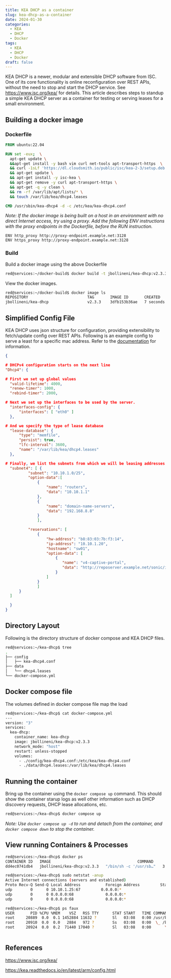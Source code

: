 ```yaml
---
title: KEA DHCP as a container
slug: kea-dhcp-as-a-container
date: 2024-01-30
categories:
  - KEA
  - DHCP
  - Docker
tags:
  - KEA
  - DHCP
  - Docker
draft: false
---
```

KEA DHCP is a newer, modular and extensible DHCP software from ISC. One of its core functionality is online reconfiguration over REST APIs, without the need to stop and start the DHCP service. See https://www.isc.org/kea/ for details. This article describes steps to standup a simple KEA DHCP server as a container for testing or serving leases for a small environment.


<!-- more -->

## Building a docker image

### Dockerfile

```Dockerfile
FROM ubuntu:22.04

RUN set -eux;  \
  apt-get update \
  &&apt-get install -y bash vim curl net-tools apt-transport-https  \
  && curl -1sLf 'https://dl.cloudsmith.io/public/isc/kea-2-3/setup.deb.sh'   |  distro=ubuntu codename=jammy arch=some-arch bash \
  && apt-get update \
  && apt-get install -y isc-kea \
  && apt-get remove -y curl apt-transport-https \
  && apt-get -q -y clean \
  && rm -rf /var/lib/apt/lists/* \
  && touch /var/lib/kea/dhcp4.leases

CMD /usr/sbin/kea-dhcp4 -d -c /etc/kea/kea-dhcp4.conf
```

*Note: If the docker image is being built on a host in an environment with no direct Internet access, try using a proxy. Add the following ENV instructions with the proxy endpoints in the Dockerfile, before the RUN instruction.*

```
ENV http_proxy http://proxy-endpoint.example.net:3128
ENV https_proxy http://proxy-endpoint.example.net:3128
```



### Build
Build a docker image using the above Dockerfile

```bash
red@services:~/docker-build$ docker build -t jbollineni/kea-dhcp:v2.3.3 .

```

View the docker images.

```bash
red@services:~/docker-build$ docker image ls
REPOSITORY                          TAG       IMAGE ID       CREATED         SIZE
jbollineni/kea-dhcp                 v2.3.3    3dfb153b36ae   7 seconds ago   175MB
```

## Simplified Config File

KEA DHCP uses json structure for configuration, providing extensibility to fetch/update config over REST APIs. Following is an example config to serve a least for a specific mac address. Refer to the [documentation](https://kea.readthedocs.io/en/latest/arm/config.html) for information.

```json
{

# DHCPv4 configuration starts on the next line
"Dhcp4": {

# First we set up global values
  "valid-lifetime": 4000,
  "renew-timer": 1000,
  "rebind-timer": 2000,

# Next we set up the interfaces to be used by the server.
  "interfaces-config": {
      "interfaces": [ "eth0" ]
  },

# And we specify the type of lease database
  "lease-database": {
      "type": "memfile",
      "persist": true,
      "lfc-interval": 3600,
      "name": "/var/lib/kea/dhcp4.leases"
  },

# Finally, we list the subnets from which we will be leasing addresses.
  "subnet4": [ {
          "subnet": "10.10.1.0/25",
          "option-data":[
              {
                  "name": "routers",
                  "data": "10.10.1.1"
              },
              {
                  "name": "domain-name-servers",
                  "data": "192.168.8.8"
              }
              ],

          "reservations": [
              {
                  "hw-address": "b8:83:03:7b:f3:14",
                  "ip-address": "10.10.1.20",
                  "hostname": "sw01",
                  "option-data": [
                      {
                         "name": "v4-captive-portal",
                         "data": "http://reposerver.example.net/sonic/images/sonic.bin"
                      }
                  ]
              }
              ]
      }
  ]

  }
}
```

## Directory Layout

Following is the directory structure of docker compose and KEA DHCP files.

```bash
red@services:~/kea-dhcp$ tree
.
├── config
│   ├── kea-dhcp4.conf
├── data
│   └── dhcp4.leases
└── docker-compose.yml

```

## Docker compose file

The volumes defined in docker compose file map the load 

```bash
red@services:~/kea-dhcp$ cat docker-compose.yml 
---
version: "3"
services:
  kea-dhcp:
    container_name: kea-dhcp
    image: jbollineni/kea-dhcp:v2.3.3
    network_mode: "host"
    restart: unless-stopped
    volumes:
      - ./config/kea-dhcp4.conf:/etc/kea/kea-dhcp4.conf
      - ./data/dhcp4.leases:/var/lib/kea/dhcp4.leases

```

## Running the container

Bring up the container using the `docker compose up` command. This should show the container starup logs as well other information such as DHCP discovery requests, DHCP lease allocations, etc.

```bash
red@services:~/kea-dhcp$ docker compose up
```

*Note: Use `docker compose up -d` to run and detach from the container, and `docker compose down` to stop the container.*


## View running Containers & Processes

```bash
red@services:~/kea-dhcp$ docker ps
CONTAINER ID   IMAGE                                      COMMAND                  CREATED         STATUS         PORTS     NAMES
dd4ec0741db4   jbollineni/kea-dhcp:v2.3.3   "/bin/sh -c '/usr/sb…"   3 minutes ago   Up 2 minutes             kea-dhcp
```

```bash
red@services:~/kea-dhcp$ sudo netstat -anup
Active Internet connections (servers and established)
Proto Recv-Q Send-Q Local Address           Foreign Address         State       PID/Program name  
udp        0      0 10.10.1.25:67         0.0.0.0:*                           20924/kea-dhcp4 
udp        0      0 0.0.0.0:68              0.0.0.0:*                           20840/dhclient  
udp        0      0 0.0.0.0:68              0.0.0.0:*                           20839/dhclient  
```

```bash
red@services:~/kea-dhcp$ ps faux     
USER       PID %CPU %MEM    VSZ   RSS TTY      STAT START   TIME COMMAND
root     20889  0.0  0.1 1452884 11632 ?       Sl   03:08   0:00 /usr/bin/containerd-shim-runc-v2 -namespace moby -id a5849578bf9815ece57449ed04704ce19a6a56ee20df374de95782a7b9d9813a -ad
root     20910  0.0  0.0   2884   972 ?        Ss   03:08   0:00  \_ /bin/sh -c /usr/sbin/kea-dhcp4 -d -c /etc/kea/kea-dhcp4.conf
root     20924  0.0  0.2  71440 17040 ?        Sl   03:08   0:00      \_ /usr/sbin/kea-dhcp4 -d -c /etc/kea/kea-dhcp4.conf
    
```


## References

https://www.isc.org/kea/

https://kea.readthedocs.io/en/latest/arm/config.html
